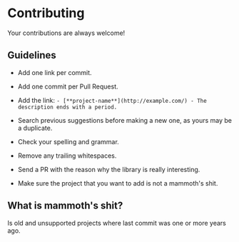 # Contributing

Your contributions are always welcome!

## Guidelines

- Add one link per commit.

- Add one commit per Pull Request.

- Add the link: `- [**project-name**](http://example.com/) - The description ends with a period.`

- Search previous suggestions before making a new one, as yours may be a duplicate.

- Check your spelling and grammar.

- Remove any trailing whitespaces.

- Send a PR with the reason why the library is really interesting.

- Make sure the project that you want to add is not a mammoth's shit.



## What is mammoth's shit?
Is old and unsupported projects where last commit was one or more years ago.
